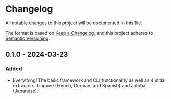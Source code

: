 # Changelog

All notable changes to this project will be documented in this file.

The format is based on [Keep a Changelog](https://keepachangelog.com/en/1.1.0/),
and this project adheres to [Semantic Versioning](https://semver.org/spec/v2.0.0.html).

## 0.1.0 - 2024-03-23

### Added

- Everything! The basic framework and CLI functionality as well as 4 initial
  extractors: Linguee (French, German, and Spanish) and Jotoba (Japanese).
